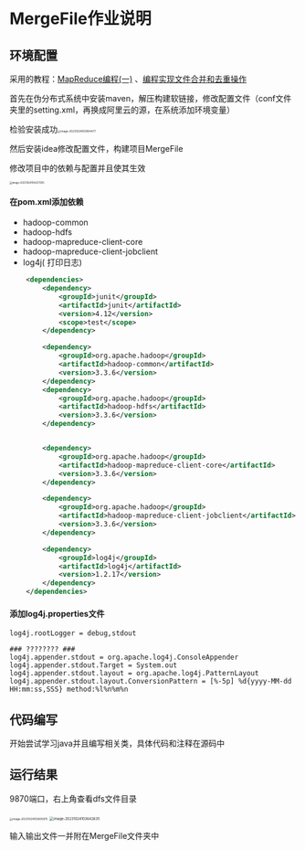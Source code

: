 # MergeFile作业说明

## 环境配置

采用的教程：[MapReduce编程(一)](https://blog.csdn.net/napoay/article/details/68491469?ops_request_misc=&request_id=&biz_id=102&utm_term=idea搭建mapreduce环境&utm_medium=distribute.pc_search_result.none-task-blog-2~all~sobaiduweb~default-1-68491469.142) 、[编程实现文件合并和去重操作](https://blog.csdn.net/gengmeng_/article/details/124677922)

首先在伪分布式系统中安装maven，解压构建软链接，修改配置文件（conf文件夹里的setting.xml，再换成阿里云的源，在系统添加环境变量）

检验安装成功<img src="C:\Users\Eric\AppData\Roaming\Typora\typora-user-images\image-20231024103954477.png" alt="image-20231024103954477" style="zoom:33%;" />

然后安装idea修改配置文件，构建项目MergeFile

修改项目中的依赖与配置并且使其生效

<img src="C:\Users\Eric\AppData\Roaming\Typora\typora-user-images\image-20231024104227005.png" alt="image-20231024104227005" style="zoom:30%;" />

#### 在pom.xml添加依赖

- hadoop-common
- hadoop-hdfs
- hadoop-mapreduce-client-core
- hadoop-mapreduce-client-jobclient
- log4j( 打印日志)

```xml
    <dependencies>
        <dependency>
            <groupId>junit</groupId>
            <artifactId>junit</artifactId>
            <version>4.12</version>
            <scope>test</scope>
        </dependency>

        <dependency>
            <groupId>org.apache.hadoop</groupId>
            <artifactId>hadoop-common</artifactId>
            <version>3.3.6</version>
        </dependency>
        <dependency>
            <groupId>org.apache.hadoop</groupId>
            <artifactId>hadoop-hdfs</artifactId>
            <version>3.3.6</version>
        </dependency>


        <dependency>
            <groupId>org.apache.hadoop</groupId>
            <artifactId>hadoop-mapreduce-client-core</artifactId>
            <version>3.3.6</version>
        </dependency>

        <dependency>
            <groupId>org.apache.hadoop</groupId>
            <artifactId>hadoop-mapreduce-client-jobclient</artifactId>
            <version>3.3.6</version>
        </dependency>

        <dependency>
            <groupId>log4j</groupId>
            <artifactId>log4j</artifactId>
            <version>1.2.17</version>
        </dependency>
    </dependencies>
```

#### 添加log4j.properties文件

```properties
log4j.rootLogger = debug,stdout

### ???????? ###
log4j.appender.stdout = org.apache.log4j.ConsoleAppender
log4j.appender.stdout.Target = System.out
log4j.appender.stdout.layout = org.apache.log4j.PatternLayout
log4j.appender.stdout.layout.ConversionPattern = [%-5p] %d{yyyy-MM-dd HH:mm:ss,SSS} method:%l%n%m%n
```

## 代码编写

开始尝试学习java并且编写相关类，具体代码和注释在源码中

## 运行结果

9870端口，右上角查看dfs文件目录

<img src="C:\Users\Eric\AppData\Roaming\Typora\typora-user-images\image-20231024103605975.png" alt="image-20231024103605975" style="zoom: 33%;" />

<img src="C:\Users\Eric\AppData\Roaming\Typora\typora-user-images\image-20231024103642635.png" alt="image-20231024103642635" style="zoom: 43%;" />

输入输出文件一并附在MergeFile文件夹中